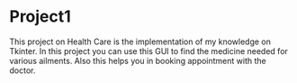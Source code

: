 # Project1
This project on Health Care is the implementation of my knowledge on Tkinter.
In this project you can use this GUI to find the medicine needed for various ailments. Also this helps you in booking appointment with the doctor. 
